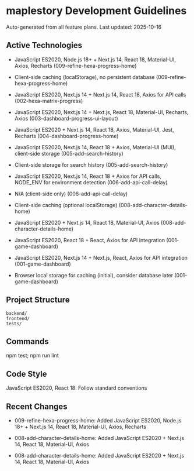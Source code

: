 ﻿# maplestory Development Guidelines

Auto-generated from all feature plans. Last updated: 2025-10-16

## Active Technologies

- JavaScript ES2020, Node.js 18+ + Next.js 14, React 18, Material-UI, Axios, Recharts (009-refine-hexa-progress-home)
- Client-side caching (localStorage), no persistent database (009-refine-hexa-progress-home)

- JavaScript ES2020, Next.js 14 + Next.js 14, React 18, Axios for API calls (002-hexa-matrix-progress)
- JavaScript ES2020, Next.js 14 + Next.js, React 18, Material-UI, Recharts, Axios (003-dashboard-progress-ui-layout)
- JavaScript ES2020 + Next.js 14, React 18, Axios, Material-UI, Jest, Recharts (004-dashboard-progress-home)
- JavaScript ES2020, Next.js 14, React 18 + Axios, Material-UI (MUI), client-side storage (005-add-search-history)
- Client-side storage for search history (005-add-search-history)
- JavaScript ES2020, Next.js 14, React 18 + Axios for API calls, NODE_ENV for environment detection (006-add-api-call-delay)
- N/A (client-side only) (006-add-api-call-delay)
- Client-side caching (optional localStorage) (008-add-character-details-home)
- JavaScript ES2020 + Next.js 14, React 18, Material-UI, Axios (008-add-character-details-home)

- JavaScript ES2020, React 18 + React, Axios for API integration (001-game-dashboard)
- JavaScript ES2020, Next.js 14 + Next.js, React, Axios for API integration (001-game-dashboard)
- Browser local storage for caching (initial), consider database later (001-game-dashboard)

## Project Structure

```
backend/
frontend/
tests/
```

## Commands

npm test; npm run lint

## Code Style

JavaScript ES2020, React 18: Follow standard conventions

## Recent Changes

- 009-refine-hexa-progress-home: Added JavaScript ES2020, Node.js 18+ + Next.js 14, React 18, Material-UI, Axios, Recharts

- 008-add-character-details-home: Added JavaScript ES2020 + Next.js 14, React 18, Material-UI, Axios
- 008-add-character-details-home: Added JavaScript ES2020 + Next.js 14, React 18, Material-UI, Axios

<!-- MANUAL ADDITIONS START -->
<!-- MANUAL ADDITIONS END -->
